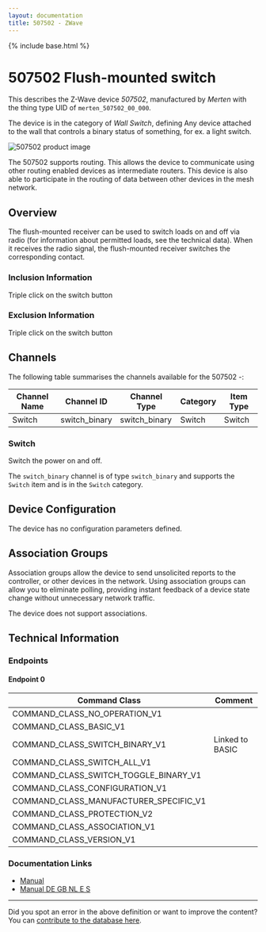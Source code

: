 ```yaml
---
layout: documentation
title: 507502 - ZWave
---
```


{% include base.html %}

# 507502 Flush-mounted switch
This describes the Z-Wave device *507502*, manufactured by *Merten* with the thing type UID of ```merten_507502_00_000```.

The device is in the category of *Wall Switch*, defining Any device attached to the wall that controls a binary status of something, for ex. a light switch.

![507502 product image](https://opensmarthouse.org/zwavedatabase/547/image/)


The 507502 supports routing. This allows the device to communicate using other routing enabled devices as intermediate routers.  This device is also able to participate in the routing of data between other devices in the mesh network.

## Overview

The flush-mounted receiver can be used to switch loads on and off via radio (for information about permitted loads, see the technical data). When it receives the radio signal, the flush-mounted receiver switches the corresponding contact.

### Inclusion Information

Triple click on the switch button

### Exclusion Information

Triple click on the switch button

## Channels

The following table summarises the channels available for the 507502 -:

| Channel Name | Channel ID | Channel Type | Category | Item Type |
|--------------|------------|--------------|----------|-----------|
| Switch | switch_binary | switch_binary | Switch | Switch | 

### Switch
Switch the power on and off.

The ```switch_binary``` channel is of type ```switch_binary``` and supports the ```Switch``` item and is in the ```Switch``` category.



## Device Configuration

The device has no configuration parameters defined.

## Association Groups

Association groups allow the device to send unsolicited reports to the controller, or other devices in the network. Using association groups can allow you to eliminate polling, providing instant feedback of a device state change without unnecessary network traffic.

The device does not support associations.
## Technical Information

### Endpoints

#### Endpoint 0

| Command Class | Comment |
|---------------|---------|
| COMMAND_CLASS_NO_OPERATION_V1| |
| COMMAND_CLASS_BASIC_V1| |
| COMMAND_CLASS_SWITCH_BINARY_V1| Linked to BASIC|
| COMMAND_CLASS_SWITCH_ALL_V1| |
| COMMAND_CLASS_SWITCH_TOGGLE_BINARY_V1| |
| COMMAND_CLASS_CONFIGURATION_V1| |
| COMMAND_CLASS_MANUFACTURER_SPECIFIC_V1| |
| COMMAND_CLASS_PROTECTION_V2| |
| COMMAND_CLASS_ASSOCIATION_V1| |
| COMMAND_CLASS_VERSION_V1| |

### Documentation Links

* [Manual](https://opensmarthouse.org/zwavedatabase/547/reference/MTN507502-HW-2011-6-DE-FR-IT-NL.pdf)
* [Manual DE GB NL E S](https://opensmarthouse.org/zwavedatabase/547/reference/507x0x-HW-DE.pdf)

---

Did you spot an error in the above definition or want to improve the content?
You can [contribute to the database here](https://opensmarthouse.org/zwavedatabase/547).

